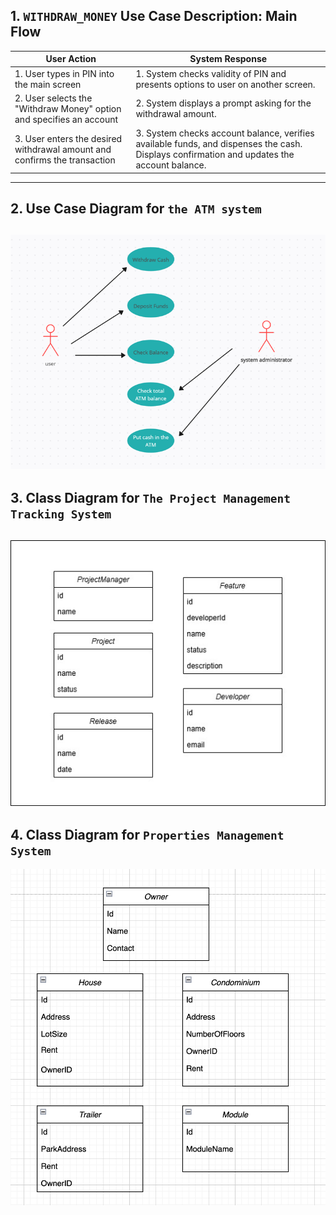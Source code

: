 ## 1. `WITHDRAW_MONEY` Use Case Description: Main Flow
| **User Action**                                                          | **System Response**                                                                                    |
|--------------------------------------------------------------------------|--------------------------------------------------------------------------------------------------------|
| 1. User types in PIN into the main screen                                | 1. System checks validity of PIN and presents options to user on another screen.                       |
| 2. User selects the "Withdraw Money" option and specifies an account     | 2. System displays a prompt asking for the withdrawal amount.                                          |
| 3. User enters the desired withdrawal amount and confirms the transaction| 3. System checks account balance, verifies available funds, and dispenses the cash. Displays confirmation and updates the account balance. |
----

## 2. Use Case Diagram for `the ATM system`
![ATM User Case Diagram](./diagrams/atm_user_case_diagram.png) <br/>
----

## 3. Class Diagram for `The Project Management Tracking System`
![q3_class_diagram](./diagrams/q3_class_diagram.jpg) </br>
----

## 4. Class Diagram for `Properties Management System`
![q4_class_diagram](./diagrams/q4_class_diagram.png) </br>
